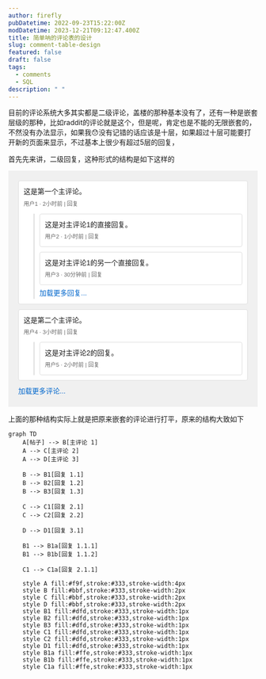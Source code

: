 ```yaml
---
author: firefly
pubDatetime: 2022-09-23T15:22:00Z
modDatetime: 2023-12-21T09:12:47.400Z
title: 简单呐的评论表的设计
slug: comment-table-design
featured: false
draft: false
tags:
  - comments
  - SQL
description: " "
---
```


目前的评论系统大多其实都是二级评论，盖楼的那种基本没有了，还有一种是嵌套层级的那种，比如raddit的评论就是这个，但是呢，肯定也是不能的无限嵌套的，不然没有办法显示，如果我😯没有记错的话应该是十层，如果超过十层可能要打开新的页面来显示，不过基本上很少有超过5层的回复，

首先先来讲，二级回复，这种形式的结构是如下这样的

<div style="font-family: Arial, sans-serif; line-height: 1.6; max-width: 800px; margin: 0 auto; background-color: #f0f0f0; padding: 20px;">
  <div style="background-color: #fff; border: 1px solid #ddd; border-radius: 4px; padding: 10px; margin-bottom: 10px;">
    <div style="margin-bottom: 5px;">这是第一个主评论。</div>
    <div style="font-size: 0.8em; color: #666;">用户1 · 2小时前 | 回复</div>
    <div style="margin-left: 20px; border-left: 2px solid #ddd; padding-left: 10px;">
      <div style="background-color: #fff; border: 1px solid #ddd; border-radius: 4px; padding: 10px; margin-top: 10px;">
        <div style="margin-bottom: 5px;">这是对主评论1的直接回复。</div>
        <div style="font-size: 0.8em; color: #666;">用户2 · 1小时前 | 回复</div>
      </div>
      <div style="background-color: #fff; border: 1px solid #ddd; border-radius: 4px; padding: 10px; margin-top: 10px;">
        <div style="margin-bottom: 5px;">这是对主评论1的另一个直接回复。</div>
        <div style="font-size: 0.8em; color: #666;">用户3 · 30分钟前 | 回复</div>
      </div>
      <div style="color: #0066cc; cursor: pointer; margin-top: 5px;">加载更多回复...</div>
    </div>
  </div>
  
  <div style="background-color: #fff; border: 1px solid #ddd; border-radius: 4px; padding: 10px; margin-bottom: 10px;">
    <div style="margin-bottom: 5px;">这是第二个主评论。</div>
    <div style="font-size: 0.8em; color: #666;">用户4 · 3小时前 | 回复</div>
    <div style="margin-left: 20px; border-left: 2px solid #ddd; padding-left: 10px;">
      <div style="background-color: #fff; border: 1px solid #ddd; border-radius: 4px; padding: 10px; margin-top: 10px;">
        <div style="margin-bottom: 5px;">这是对主评论2的回复。</div>
        <div style="font-size: 0.8em; color: #666;">用户5 · 2小时前 | 回复</div>
      </div>
    </div>
  </div>
  
  <div style="color: #0066cc; cursor: pointer; margin-top: 5px;">加载更多评论...</div>
</div>

上面的那种结构实际上就是把原来嵌套的评论进行打平，原来的结构大致如下

```mermaid
graph TD
    A[帖子] --> B[主评论 1]
    A --> C[主评论 2]
    A --> D[主评论 3]

    B --> B1[回复 1.1]
    B --> B2[回复 1.2]
    B --> B3[回复 1.3]

    C --> C1[回复 2.1]
    C --> C2[回复 2.2]

    D --> D1[回复 3.1]

    B1 --> B1a[回复 1.1.1]
    B1 --> B1b[回复 1.1.2]

    C1 --> C1a[回复 2.1.1]

    style A fill:#f9f,stroke:#333,stroke-width:4px
    style B fill:#bbf,stroke:#333,stroke-width:2px
    style C fill:#bbf,stroke:#333,stroke-width:2px
    style D fill:#bbf,stroke:#333,stroke-width:2px
    style B1 fill:#dfd,stroke:#333,stroke-width:1px
    style B2 fill:#dfd,stroke:#333,stroke-width:1px
    style B3 fill:#dfd,stroke:#333,stroke-width:1px
    style C1 fill:#dfd,stroke:#333,stroke-width:1px
    style C2 fill:#dfd,stroke:#333,stroke-width:1px
    style D1 fill:#dfd,stroke:#333,stroke-width:1px
    style B1a fill:#ffe,stroke:#333,stroke-width:1px
    style B1b fill:#ffe,stroke:#333,stroke-width:1px
    style C1a fill:#ffe,stroke:#333,stroke-width:1px
```
